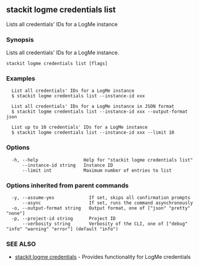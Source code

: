 ## stackit logme credentials list

Lists all credentials' IDs for a LogMe instance

### Synopsis

Lists all credentials' IDs for a LogMe instance.

```
stackit logme credentials list [flags]
```

### Examples

```
  List all credentials' IDs for a LogMe instance
  $ stackit logme credentials list --instance-id xxx

  List all credentials' IDs for a LogMe instance in JSON format
  $ stackit logme credentials list --instance-id xxx --output-format json

  List up to 10 credentials' IDs for a LogMe instance
  $ stackit logme credentials list --instance-id xxx --limit 10
```

### Options

```
  -h, --help                 Help for "stackit logme credentials list"
      --instance-id string   Instance ID
      --limit int            Maximum number of entries to list
```

### Options inherited from parent commands

```
  -y, --assume-yes             If set, skips all confirmation prompts
      --async                  If set, runs the command asynchronously
  -o, --output-format string   Output format, one of ["json" "pretty" "none"]
  -p, --project-id string      Project ID
      --verbosity string       Verbosity of the CLI, one of ["debug" "info" "warning" "error"] (default "info")
```

### SEE ALSO

* [stackit logme credentials](./stackit_logme_credentials.md)	 - Provides functionality for LogMe credentials

